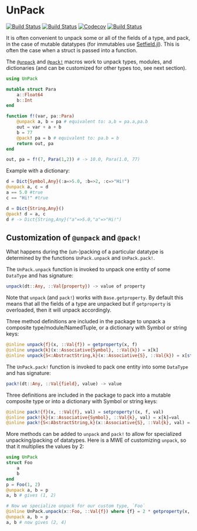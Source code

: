 # UnPack

[![Build Status](https://travis-ci.com/mauro3/UnPack.jl.svg?branch=master)](https://travis-ci.com/mauro3/UnPack.jl)
[![Build Status](https://ci.appveyor.com/api/projects/status/github/mauro3/UnPack.jl?svg=true)](https://ci.appveyor.com/project/mauro3/UnPack-jl)
[![Codecov](https://codecov.io/gh/mauro3/UnPack.jl/branch/master/graph/badge.svg)](https://codecov.io/gh/mauro3/UnPack.jl)
[![Build Status](https://api.cirrus-ci.com/github/mauro3/UnPack.jl.svg)](https://cirrus-ci.com/github/mauro3/UnPack.jl)


It is often convenient to unpack some or all of the fields of a type,
and pack, in the case of mutable datatypes (for immutables use
[Setfield.jl](https://github.com/jw3126/Setfield.jl)). This is often
the case when a struct is passed into a function.

The [`@unpack`](@ref) and [`@pack!`](@ref) macros work to unpack
types, modules, and dictionaries (and can be customized for other
types too, see next section).

```julia
using UnPack

mutable struct Para
    a::Float64
    b::Int
end

function f!(var, pa::Para)
    @unpack a, b = pa # equivalent to: a,b = pa.a,pa.b
    out = var + a + b
    b = 77
    @pack! pa = b # equivalent to: pa.b = b
    return out, pa
end

out, pa = f!(7, Para(1,2)) # -> 10.0, Para(1.0, 77)
```

Example with a dictionary:

```julia
d = Dict{Symbol,Any}(:a=>5.0, :b=>2, :c=>"Hi!")
@unpack a, c = d
a == 5.0 #true
c == "Hi!" #true

d = Dict{String,Any}()
@pack! d = a, c
d # -> Dict{String,Any}("a"=>5.0,"a"=>"Hi!")
```

## Customization of `@unpack` and `@pack!`

What happens during the (un-)packing of a particular datatype is
determined by the functions `UnPack.unpack` and `UnPack.pack!`.

The `UnPack.unpack` function is invoked to unpack one entity of some
`DataType` and has signature:

```julia
unpack(dt::Any, ::Val{property}) -> value of property
```

Note that `unpack` (and `pack!`) works with `Base.getproperty`.  By
default this means that all the fields of a type are unpacked but if
`getproperty` is overloaded, then it will unpack accordingly.

Three method definitions are included in the package to unpack a
composite type/module/NamedTuple, or a dictionary with Symbol or
string keys:

```julia
@inline unpack{f}(x, ::Val{f}) = getproperty(x, f)
@inline unpack{k}(x::Associative{Symbol}, ::Val{k}) = x[k]
@inline unpack{S<:AbstractString,k}(x::Associative{S}, ::Val{k}) = x[string(k)]
```

The `UnPack.pack!` function is invoked to pack one entity into some
`DataType` and has signature:

```julia
pack!(dt::Any, ::Val{field}, value) -> value
```

Three definitions are included in the package to pack into a mutable composite
type or into a dictionary with Symbol or string keys:

```julia
@inline pack!{f}(x, ::Val{f}, val) = setproperty!(x, f, val)
@inline pack!{k}(x::Associative{Symbol}, ::Val{k}, val) = x[k]=val
@inline pack!{S<:AbstractString,k}(x::Associative{S}, ::Val{k}, val) = x[string(k)]=val
```

More methods can be added to `unpack` and `pack!` to allow for
specialized unpacking/packing of datatypes. Here is a MWE of customizing 
`unpack`, so that it multiplies the values by 2:

```julia
using UnPack
struct Foo
    a
    b
end
p = Foo(1, 2)
@unpack a, b = p
a, b # gives (1, 2)

# Now we specialize unpack for our custom type, `Foo`
@inline UnPack.unpack(x::Foo, ::Val{f}) where {f} = 2 * getproperty(x, f)
@unpack a, b = p
a, b # now gives (2, 4)
```
